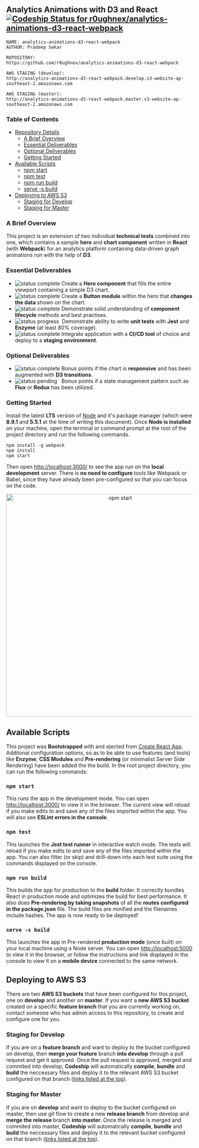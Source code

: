 <!--- Section 1 -->
## Analytics Animations with D3 and React [![Codeship Status for r0ughnex/analytics-animations-d3-react-webpack](https://app.codeship.com/projects/30d9b760-ebd1-0135-a309-3e260d7a1584/status?branch=master)](https://app.codeship.com/projects/270253)

```
NAME: analytics-animations-d3-react-webpack
AUTHOR: Pradeep Sekar

REPOSITORY:
https://github.com/r0ughnex/analytics-animations-d3-react-webpack

AWS STAGING (develop):
http://analytics-animations-d3-react-webpack.develop.s3-website-ap-southeast-2.amazonaws.com

AWS STAGING (master):
http://analytics-animations-d3-react-webpack.master.s3-website-ap-southeast-2.amazonaws.com
```

### Table of Contents

- [Repository Details](#analytics-animations-with-d3-and-react-)
    - [A Brief Overview](#a-brief-overview)
    - [Essential Deliverables](#essential-deliverables)
    - [Optional Deliverables](#optional-deliverables)
    - [Getting Started](#getting-started)
- [Available Scripts](#available-scripts)
    - [npm start](#npm-start)
    - [npm test](#npm-test)
    - [npm run build](#npm-run-build)
    - [serve -s build](#serve--s-build)
- [Deploying to AWS S3](#deploying-to-aws-s3)
    - [Staging for Develop](#staging-for-develop)
    - [Staging for Master](#staging-for-master)

### A Brief Overview

This project is an extension of two individual **technical tests** combined into one, which contains a sample **hero** and **chart component** written in **React** (with **Webpack**) for an analytics platform containing data-driven graph animations run with the help of **D3**.

### Essential Deliverables

- ![status complete](https://img.shields.io/badge/status-complete-brightgreen.svg) Create a **Hero component** that fills the entire viewport containing a simple D3 chart.
- ![status complete](https://img.shields.io/badge/status-complete-brightgreen.svg) Create a **Button module** within the hero that **changes the data** shown on the chart.
- ![status complete](https://img.shields.io/badge/status-complete-brightgreen.svg) Demonstrate solid understanding of **component lifecycle** methods and best practises.
- ![status progress](https://img.shields.io/badge/status-progress-blue.svg)&nbsp; Demonstrate ability to write **unit tests** with **Jest** and **Enzyme** (at least 80% coverage).
- ![status complete](https://img.shields.io/badge/status-complete-brightgreen.svg) Integrate application with a **CI/CD tool** of choice and deploy to a **staging environment**.

### Optional Deliverables

- ![status complete](https://img.shields.io/badge/status-complete-brightgreen.svg) Bonus points if the chart is **responsive** and has been augmented with **D3 transitions**.
- ![status pending](https://img.shields.io/badge/status-pending-red.svg)&nbsp;&nbsp; Bonus points if a state management pattern such as **Flux** or **Redux** has been utilized.

### Getting Started

Install the latest **LTS** version of [Node](https://nodejs.org/en/) and it's package manager (which were **8.9.1** and **5.5.1** at the time of writing this document). Once **Node is installed** on your machine, open the terminal or command prompt at the root of the project directory and run the following commands.

```
npm install -g webpack
npm install
npm start
```

Then open [http://localhost:3000/](http://localhost:3000/) to see the app run on the **local development** server. There is **no need to configure** tools like Webpack or Babel, since they have already been pre-configured so that you can focus on the code.

<p align="center">
    <img src="https://github.com/r0ughnex/analytics-animations-d3-react-webpack/blob/master/src/App.video.gif?raw=true" width="600" height="auto" alt="npm start">
</p>



<!--- Section 2 -->
## Available Scripts

This project was **Bootstrapped** with and ejected from [Create React App](https://github.com/facebookincubator/create-react-app). Additonal configuration options, so as to be able to use features (and tools) like **Enzyme**, **CSS Modules** and **Pre-rendering** (or minimalist Server Side Rendering) have been added the the build. In the root project directory, you can run the following commands:

### `npm start`

This runs the app in the development mode. You can open [http://localhost:3000/](http://localhost:3000/) to view it in the browser. The current view will reload if you make edits to and save any of the files imported within the app. You will also see **ESLint errors in the console**.

### `npm test`

This launches the **Jest test runner** in interactive watch mode. The tests will reload if you make edits to and save any of the files imported within the app. You can also filter (or skip) and drill-down into each test suite using the commands displayed on the console.

### `npm run build`

This builds the app for production to the **build** folder. It correctly bundles React in production mode and optimizes the build for best performance. It also does **Pre-rendering by taking snapshots** of all the **routes configured in the package.json** file. The build files are minified and the filenames include hashes. The app is now ready to be deployed!

### `serve -s build`

This launches the app in Pre-rendered **production mode** (once built) on your local machine using a Node server. You can open [http://localhost:5000](http://localhost:5000) to view it in the browser, or follow the instructions and link displayed in the console to view it on a **mobile device** connected to the same network.



<!--- Section 3 -->
## Deploying to AWS S3

There are two **AWS S3 buckets** that have been configured for this project, one on **develop** and another on **master**. If you want a **new AWS S3 bucket** created on a specific **feature branch** that you are currently working on, contact someone who has admin access to this repository, to create and configure one for you.

### Staging for Develop

If you are on a **feature branch** and want to deploy to the bucket configured on develop, then **merge your feature** branch **into develop** through a pull request and get it approved. Once the pull request is approved, merged and commited into develop, **Codeship** will automatically **compile**, **bundle** and **build** the neccessary files and deploy it to the relevant AWS S3 bucket configured on that branch ([links listed at the top](#analytics-animations-with-d3-and-react)).

### Staging for Master

If you are on **develop** and want to deploy to the bucket configured on master, then use git flow to create a new **release branch** from develop and **merge the release** branch **into master**. Once the release is merged and commited into master, **Codeship** will automatically **compile**, **bundle** and **build** the neccessary files and deploy it to the relevant bucket configured on that branch ([links listed at the top](#analytics-animations-with-d3-and-react)).
